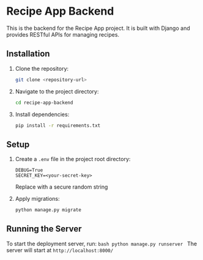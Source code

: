 # Recipe App Backend

This is the backend for the Recipe App project. It is built with Django and provides RESTful APIs for managing recipes.

## Installation

1. Clone the repository:
   ```bash
   git clone <repository-url>
   ```

2. Navigate to the project directory:
   ```bash
   cd recipe-app-backend
   ```

3. Install dependencies:
    ```bash
    pip install -r requirements.txt
    ```

## Setup
1. Create a `.env` file in the project root directory:
    ```plaintext
    DEBUG=True
    SECRET_KEY=<your-secret-key>
    ```
    Replace <your-secret-key> with a secure random string

2. Apply migrations:
    ```bash
    python manage.py migrate
    ```

## Running the Server
To start the deployment server, run:
    ```bash
    python manage.py runserver
    ```
    The server will start at `http://localhost:8000/`

